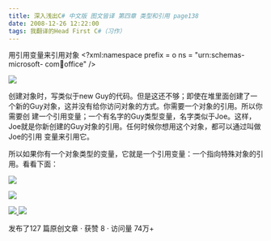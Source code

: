 ```yaml
---
title: 深入浅出C# 中文版 图文皆译 第四章 类型和引用 page138
date: 2008-12-26 12:22:00
tags: 我翻译的Head First C#（习作）
---
```

用引用变量来引用对象  <?xml:namespace prefix = o ns = "urn:schemas-microsoft-
com:office:office" />

![](https://p-blog.csdn.net/images/p_blog_csdn_net/cuipengfei1/EntryImages/20081226/%E6%88%AA%E5%9B%BE00.jpg)

创建对象时，写类似于new Guy的代码。但是这还不够；即使在堆里面创建了一个新的Guy对象，这并没有给你访问对象的方式。你需要一个对象的引用。所以你需要创
建一个引用变量；一个有名字的Guy类型变量，名字类似于Joe。这样，Joe就是你新创建的Guy对象的引用。任何时候你想用这个对象，都可以通过叫做Joe的引用
变量来引用它。

所以如果你有一个对象类型的变量，它就是一个引用变量：一个指向特殊对象的引用。看看下面：

![](https://p-blog.csdn.net/images/p_blog_csdn_net/cuipengfei1/EntryImages/20081226/%E6%88%AA%E5%9B%BE01.jpg)

![](https://p-blog.csdn.net/images/p_blog_csdn_net/cuipengfei1/EntryImages/20081226/%E6%88%AA%E5%9B%BE02.jpg)



[ ![](https://profile.csdnimg.cn/5/2/5/3_cuipengfei1)
![](https://g.csdnimg.cn/static/user-reg-year/1x/11.png)
](https://blog.csdn.net/cuipengfei1)



发布了127 篇原创文章  ·  获赞 8  ·  访问量 74万+

